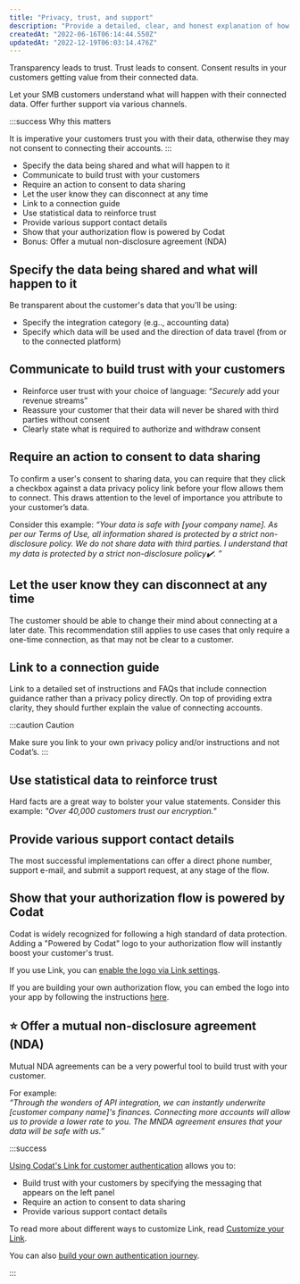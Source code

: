 ```yaml
---
title: "Privacy, trust, and support"
description: "Provide a detailed, clear, and honest explanation of how customers' data will be shared and used"
createdAt: "2022-06-16T06:14:44.550Z"
updatedAt: "2022-12-19T06:03:14.476Z"
---
```


Transparency leads to trust. Trust leads to consent. Consent results in your customers getting value from their connected data.

Let your SMB customers understand what will happen with their connected data. Offer further support via various channels.

:::success Why this matters

It is imperative your customers trust you with their data, otherwise they may not consent to connecting their accounts.
:::

- Specify the data being shared and what will happen to it
- Communicate to build trust with your customers
- Require an action to consent to data sharing
- Let the user know they can disconnect at any time
- Link to a connection guide
- Use statistical data to reinforce trust
- Provide various support contact details
- Show that your authorization flow is powered by Codat
- Bonus: Offer a mutual non-disclosure agreement (NDA)

## Specify the data being shared and what will happen to it

Be transparent about the customer's data that you'll be using:

- Specify the integration category (e.g.., accounting data)
- Specify which data will be used and the direction of data travel (from or to the connected platform)

## Communicate to build trust with your customers

- Reinforce user trust with your choice of language: “_Securely_ add your revenue streams”
- Reassure your customer that their data will never be shared with third parties without consent
- Clearly state what is required to authorize and withdraw consent

## Require an action to consent to data sharing

To confirm a user's consent to sharing data, you can require that they click a checkbox against a data privacy policy link before your flow allows them to connect. This draws attention to the level of importance you attribute to your customer’s data.

Consider this example: _“Your data is safe with [your company name]. As per our Terms of Use, all information shared is protected by a strict non-disclosure policy. We do not share data with third parties. I understand that my data is protected by a strict non-disclosure policy✔️. ”_

## Let the user know they can disconnect at any time

The customer should be able to change their mind about connecting at a later date. This recommendation still applies to use cases that only require a one-time connection, as that may not be clear to a customer.

## Link to a connection guide

Link to a detailed set of instructions and FAQs that include connection guidance rather than a privacy policy directly. On top of providing extra clarity, they should further explain the value of connecting accounts.

:::caution Caution

Make sure you link to your own privacy policy and/or instructions and not Codat’s.
:::

## Use statistical data to reinforce trust

Hard facts are a great way to bolster your value statements. Consider this example: _"Over 40,000 customers trust our encryption."_

## Provide various support contact details

The most successful implementations can offer a direct phone number, support e-mail, and submit a support request, at any stage of the flow.

## Show that your authorization flow is powered by Codat

Codat is widely recognized for following a high standard of data protection. Adding a "Powered by Codat" logo to your authorization flow will instantly boost your customer's trust.

If you use Link, you can [enable the logo via Link settings](/auth-flow/customize/customize-link#configure-your-link-flow).

If you are building your own authorization flow, you can embed the logo into your app by following the instructions [here](/auth-flow/build/build-your-own-authorization-journey#bonus-show-that-your-authentication-flow-is-powered-by-codat).

## ⭐ Offer a mutual non-disclosure agreement (NDA)

Mutual NDA agreements can be a very powerful tool to build trust with your customer.

For example:  
_“Through the wonders of API integration, we can instantly underwrite [customer company name]'s finances. Connecting more accounts will allow us to provide a lower rate to you. The MNDA agreement ensures that your data will be safe with us.”_

:::success

[Using Codat's Link for customer authentication](/auth-flow/overview) allows you to:

- Build trust with your customers by specifying the messaging that appears on the left panel
- Require an action to consent to data sharing
- Provide various support contact details

To read more about different ways to customize Link, read [Customize your Link](/auth-flow/customize/customize-link).

You can also [build your own authentication journey](/auth-flow/build/build-your-own-authentication-journey).

:::
